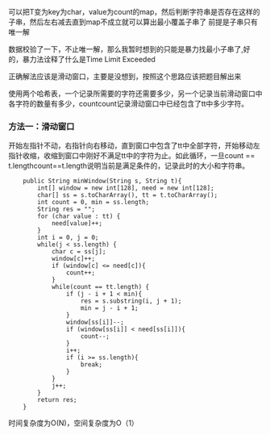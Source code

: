 可以把T变为key为char，value为count的map，然后判断字符串是否存在这样的子串，然后左右减去直到map不成立就可以算出最小覆盖子串了
前提是子串只有唯一解

数据校验了一下，不止唯一解，那么我暂时想到的只能是暴力找最小子串了,好的，暴力法诠释了什么是Time Limit Exceeded

正确解法应该是滑动窗口，主要是没想到，按照这个思路应该把题目解出来

使用两个哈希表，一个记录所需要的字符还需要多少，另一个记录当前滑动窗口中各字符的数量有多少，countcount记录滑动窗口中已经包含了tt中多少字符。


### 方法一：滑动窗口

开始左指针不动，右指针向右移动，直到窗口中包含了tt中全部字符，开始移动左指针收缩，收缩到窗口中刚好不满足tt中的字符为止。如此循环，一旦count == t.lengthcount==t.length说明当前是满足条件的，记录此时的大小和字符串。


~~~
    public String minWindow(String s, String t){
        int[] window = new int[128], need = new int[128];
        char[] ss = s.toCharArray(), tt = t.toCharArray();
        int count = 0, min = ss.length;
        String res = "";
        for (char value : tt) {
            need[value]++;
        }
        int i = 0, j = 0;
        while(j < ss.length) {
            char c = ss[j];
            window[c]++;
            if (window[c] <= need[c]){
                count++;
            }
            while(count == tt.length) {
                if (j - i + 1 < min){
                    res = s.substring(i, j + 1);
                    min = j - i + 1;
                }
                window[ss[i]]--;
                if (window[ss[i]] < need[ss[i]]){
                    count--;
                }
                i++;
                if (i >= ss.length){
                    break;
                }
            }
            j++;
        }
        return res;
    }
~~~
时间复杂度为O(N)，空间复杂度为O（1）